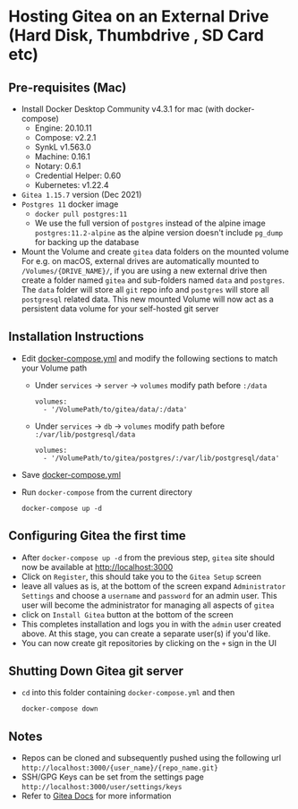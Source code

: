 # Hosting Gitea on an External Drive (Hard Disk, Thumbdrive , SD Card etc)

## Pre-requisites (Mac)

- Install Docker Desktop Community v4.3.1 for mac (with docker-compose)
  - Engine: 20.10.11
  - Compose: v2.2.1
  - SynkL v1.563.0
  - Machine: 0.16.1
  - Notary: 0.6.1
  - Credential Helper: 0.60
  - Kubernetes: v1.22.4
- `Gitea 1.15.7` version (Dec 2021)
- `Postgres 11` docker image
  - `docker pull postgres:11`
  - We use the full version of `postgres` instead of the alpine image `postgres:11.2-alpine` as the alpine version doesn't include `pg_dump` for backing up the database
- Mount the Volume and create `gitea` data folders on the mounted volume For e.g. on macOS, external drives are automatically mounted to `/Volumes/{DRIVE_NAME}/`, if you are using a new external drive then create a folder named `gitea` and sub-folders named `data` and `postgres`. The `data` folder will store all `git` repo info and `postgres` will store all `postgresql` related data. This new mounted Volume will now act as a persistent data volume for your self-hosted git server

## Installation Instructions

- Edit [docker-compose.yml](docker-compose.yml) and modify the following sections to match your Volume path

  - Under `services` -> `server` -> `volumes` modify path before `:/data`

    ```(yaml)
    volumes:
      - '/VolumePath/to/gitea/data/:/data'
    ```

  - Under `services` -> `db` -> `volumes` modify path before `:/var/lib/postgresql/data`

    ```(yaml)
    volumes:
      - '/VolumePath/to/gitea/postgres/:/var/lib/postgresql/data'
    ```

- Save [docker-compose.yml](docker-compose.yml)

- Run `docker-compose` from the current directory

   ```(shell)
   docker-compose up -d
   ```

## Configuring Gitea the first time

- After `docker-compose up -d` from the previous step, `gitea` site should now be available at [http://localhost:3000](http://localhost:3000)
- Click on `Register`, this should take you to the `Gitea Setup` screen
- leave all values as is, at the bottom of the screen expand `Administrator Settings` and choose a `username` and `password` for an admin user. This user will become the administrator for managing all aspects of `gitea`
- click on `Install Gitea` button at the bottom of the screen
- This completes installation and logs you in with the `admin` user created above. At this stage, you can create a separate user(s) if you'd like.
- You can now create git repositories by clicking on the `+` sign in the UI

## Shutting Down Gitea git server

- `cd` into this folder containing `docker-compose.yml` and then

    ```(shell)
    docker-compose down
    ```

## Notes

- Repos can be cloned and subsequently pushed using the following url `http://localhost:3000/{user_name}/{repo_name.git}`
- SSH/GPG Keys can be set from the settings page `http://localhost:3000/user/settings/keys`
- Refer to [Gitea Docs](https://github.com/go-gitea/) for more information
